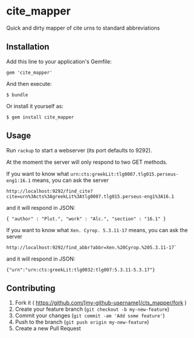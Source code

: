 # cite_mapper

Quick and dirty mapper of cite urns to standard abbreviations

## Installation

Add this line to your application's Gemfile:

    gem 'cite_mapper'

And then execute:

    $ bundle

Or install it yourself as:

    $ gem install cite_mapper
    

## Usage

Run `rackup` to start a webserver (its port defaults to 9292).

At the moment the server will only respond to two GET methods.

If you want to know what `urn:cts:greekLit:tlg0007.tlg015.perseus-eng1:16.1` means, you can ask the server
```
http://localhost:9292/find_cite?cite=urn%3Acts%3AgreekLit%3Atlg0007.tlg015.perseus-eng1%3A16.1
```

and it will respond in JSON:

```
{ "author" : "Plut.", "work" : "Alc.", "section" : "16.1" }
```

If you want to know what `Xen. Cyrop. 5.3.11-17` means, you can ask the server
```
http://localhost:9292/find_abbr?abbr=Xen.%20Cyrop.%205.3.11-17`
```

and it will respond in JSON:

```
{"urn":"urn:cts:greekLit:tlg0032:tlg007:5.3.11-5.3.17"}
```
    
## Contributing

1. Fork it ( https://github.com/[my-github-username]/cts_mapper/fork )
2. Create your feature branch (`git checkout -b my-new-feature`)
3. Commit your changes (`git commit -am 'Add some feature'`)
4. Push to the branch (`git push origin my-new-feature`)
5. Create a new Pull Request
